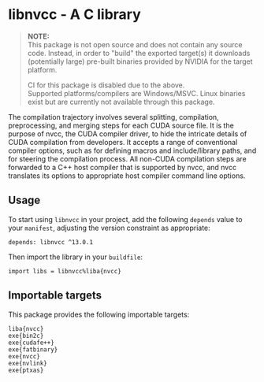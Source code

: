 # libnvcc - A C library

> **NOTE:**  
This package is not open source and does not contain any source code. Instead,
in order to "build" the exported target(s) it downloads (potentially large)
pre-built binaries provided by NVIDIA for the target platform.
>
> CI for this package is disabled due to the above.  
Supported platforms/compilers are Windows/MSVC. Linux binaries exist but are
currently not available through this package.

The compilation trajectory involves several splitting, compilation,
preprocessing, and merging steps for each CUDA source file. It is
the purpose of nvcc, the CUDA compiler driver, to hide the intricate
details of CUDA compilation from developers. It accepts a range of
conventional compiler options, such as for defining macros and
include/library paths, and for steering the compilation process. All
non-CUDA compilation steps are forwarded to a C++ host compiler that
is supported by nvcc, and nvcc translates its options to appropriate
host compiler command line options.

## Usage

To start using `libnvcc` in your project, add the following `depends`
value to your `manifest`, adjusting the version constraint as appropriate:

```
depends: libnvcc ^13.0.1
```

Then import the library in your `buildfile`:

```
import libs = libnvcc%liba{nvcc}
```


## Importable targets

This package provides the following importable targets:

```
liba{nvcc}
exe{bin2c}
exe{cudafe++}
exe{fatbinary}
exe{nvcc}
exe{nvlink}
exe{ptxas}
```
